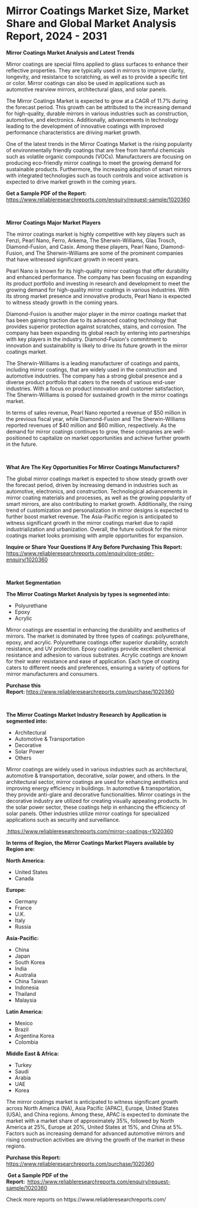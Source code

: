 <p><h1>Mirror Coatings Market Size, Market Share and Global Market Analysis Report, 2024 - 2031</h1></p><p><strong>Mirror Coatings Market Analysis and Latest Trends</strong></p>
<p><p>Mirror coatings are special films applied to glass surfaces to enhance their reflective properties. They are typically used in mirrors to improve clarity, longevity, and resistance to scratching, as well as to provide a specific tint or color. Mirror coatings can also be used in applications such as automotive rearview mirrors, architectural glass, and solar panels.</p><p>The Mirror Coatings Market is expected to grow at a CAGR of 11.7% during the forecast period. This growth can be attributed to the increasing demand for high-quality, durable mirrors in various industries such as construction, automotive, and electronics. Additionally, advancements in technology leading to the development of innovative coatings with improved performance characteristics are driving market growth.</p><p>One of the latest trends in the Mirror Coatings Market is the rising popularity of environmentally friendly coatings that are free from harmful chemicals such as volatile organic compounds (VOCs). Manufacturers are focusing on producing eco-friendly mirror coatings to meet the growing demand for sustainable products. Furthermore, the increasing adoption of smart mirrors with integrated technologies such as touch controls and voice activation is expected to drive market growth in the coming years.</p></p>
<p><strong>Get a Sample PDF of the Report:&nbsp;</strong> <a href="https://www.reliableresearchreports.com/enquiry/request-sample/1020360">https://www.reliableresearchreports.com/enquiry/request-sample/1020360</a></p>
<p>&nbsp;</p>
<p><strong>Mirror Coatings Major Market Players</strong></p>
<p><p>The mirror coatings market is highly competitive with key players such as Fenzi, Pearl Nano, Ferro, Arkema, The Sherwin-Williams, Glas Trosch, Diamond-Fusion, and Casix. Among these players, Pearl Nano, Diamond-Fusion, and The Sherwin-Williams are some of the prominent companies that have witnessed significant growth in recent years. </p><p>Pearl Nano is known for its high-quality mirror coatings that offer durability and enhanced performance. The company has been focusing on expanding its product portfolio and investing in research and development to meet the growing demand for high-quality mirror coatings in various industries. With its strong market presence and innovative products, Pearl Nano is expected to witness steady growth in the coming years.</p><p>Diamond-Fusion is another major player in the mirror coatings market that has been gaining traction due to its advanced coating technology that provides superior protection against scratches, stains, and corrosion. The company has been expanding its global reach by entering into partnerships with key players in the industry. Diamond-Fusion's commitment to innovation and sustainability is likely to drive its future growth in the mirror coatings market.</p><p>The Sherwin-Williams is a leading manufacturer of coatings and paints, including mirror coatings, that are widely used in the construction and automotive industries. The company has a strong global presence and a diverse product portfolio that caters to the needs of various end-user industries. With a focus on product innovation and customer satisfaction, The Sherwin-Williams is poised for sustained growth in the mirror coatings market.</p><p>In terms of sales revenue, Pearl Nano reported a revenue of $50 million in the previous fiscal year, while Diamond-Fusion and The Sherwin-Williams reported revenues of $40 million and $60 million, respectively. As the demand for mirror coatings continues to grow, these companies are well-positioned to capitalize on market opportunities and achieve further growth in the future.</p></p>
<p>&nbsp;</p>
<p><strong>What Are The Key Opportunities For Mirror Coatings Manufacturers?</strong></p>
<p><p>The global mirror coatings market is expected to show steady growth over the forecast period, driven by increasing demand in industries such as automotive, electronics, and construction. Technological advancements in mirror coating materials and processes, as well as the growing popularity of smart mirrors, are also contributing to market growth. Additionally, the rising trend of customization and personalization in mirror designs is expected to further boost market revenue. The Asia-Pacific region is anticipated to witness significant growth in the mirror coatings market due to rapid industrialization and urbanization. Overall, the future outlook for the mirror coatings market looks promising with ample opportunities for expansion.</p></p>
<p><strong>Inquire or Share Your Questions If Any Before Purchasing This Report:</strong> <a href="https://www.reliableresearchreports.com/enquiry/pre-order-enquiry/1020360">https://www.reliableresearchreports.com/enquiry/pre-order-enquiry/1020360</a></p>
<p>&nbsp;</p>
<p><strong>Market Segmentation</strong></p>
<p><strong>The Mirror Coatings Market Analysis by types is segmented into:</strong></p>
<p><ul><li>Polyurethane</li><li>Epoxy</li><li>Acrylic</li></ul></p>
<p><p>Mirror coatings are essential in enhancing the durability and aesthetics of mirrors. The market is dominated by three types of coatings: polyurethane, epoxy, and acrylic. Polyurethane coatings offer superior durability, scratch resistance, and UV protection. Epoxy coatings provide excellent chemical resistance and adhesion to various substrates. Acrylic coatings are known for their water resistance and ease of application. Each type of coating caters to different needs and preferences, ensuring a variety of options for mirror manufacturers and consumers.</p></p>
<p><strong>Purchase this Report:&nbsp;</strong><a href="https://www.reliableresearchreports.com/purchase/1020360">https://www.reliableresearchreports.com/purchase/1020360</a></p>
<p>&nbsp;</p>
<p><strong>The Mirror Coatings Market Industry Research by Application is segmented into:</strong></p>
<p><ul><li>Architectural</li><li>Automotive & Transportation</li><li>Decorative</li><li>Solar Power</li><li>Others</li></ul></p>
<p><p>Mirror coatings are widely used in various industries such as architectural, automotive & transportation, decorative, solar power, and others. In the architectural sector, mirror coatings are used for enhancing aesthetics and improving energy efficiency in buildings. In automotive & transportation, they provide anti-glare and decorative functionalities. Mirror coatings in the decorative industry are utilized for creating visually appealing products. In the solar power sector, these coatings help in enhancing the efficiency of solar panels. Other industries utilize mirror coatings for specialized applications such as security and surveillance.</p></p>
<p><a href="https://www.reliableresearchreports.com/mirror-coatings-r1020360">&nbsp;https://www.reliableresearchreports.com/mirror-coatings-r1020360</a></p>
<p><strong>In terms of Region, the Mirror Coatings Market Players available by Region are:</strong></p>
<p>
    <p> <strong> North America: </strong>
        <ul>
            <li>United States</li>
            <li>Canada</li>
        </ul>
        </p> 
    <p> <strong> Europe: </strong>
        <ul>
            <li>Germany</li>
            <li>France</li>
            <li>U.K.</li>
            <li>Italy</li>
            <li>Russia</li>
        </ul>
        </p> 
    <p> <strong> Asia-Pacific: </strong>
        <ul>
            <li>China</li>
            <li>Japan</li>
            <li>South Korea</li>
            <li>India</li>
            <li>Australia</li>
            <li>China Taiwan</li>
            <li>Indonesia</li>
            <li>Thailand</li>
            <li>Malaysia</li>
        </ul>
        </p> 
    <p> <strong> Latin America: </strong>
        <ul>
            <li>Mexico</li>
            <li>Brazil</li>
            <li>Argentina Korea</li>
            <li>Colombia</li>
        </ul>
        </p> 
    <p> <strong> Middle East & Africa: </strong>
        <ul>
            <li>Turkey</li>
            <li>Saudi</li>
            <li>Arabia</li>
            <li>UAE</li>
            <li>Korea</li>
        </ul>
    </p>
    </p>
<p><p>The mirror coatings market is anticipated to witness significant growth across North America (NA), Asia Pacific (APAC), Europe, United States (USA), and China regions. Among these, APAC is expected to dominate the market with a market share of approximately 35%, followed by North America at 25%, Europe at 20%, United States at 15%, and China at 5%. Factors such as increasing demand for advanced automotive mirrors and rising construction activities are driving the growth of the market in these regions.</p></p>
<p><strong>Purchase this Report: </strong><a href="https://www.reliableresearchreports.com/purchase/1020360">https://www.reliableresearchreports.com/purchase/1020360</a></p>
<p>&nbsp;<strong>Get a Sample PDF of the Report:&nbsp;&nbsp;</strong><a href="https://www.reliableresearchreports.com/enquiry/request-sample/1020360">https://www.reliableresearchreports.com/enquiry/request-sample/1020360</a></p>
<p><strong></strong></p>
<p>Check more reports on https://www.reliableresearchreports.com/</p>